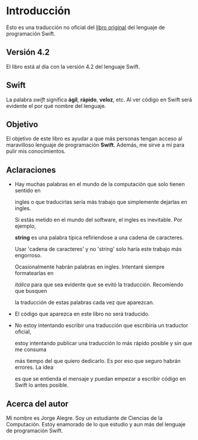 # Introducción

Esto es una traducción no oficial del [libro original](https://swift.org/documentation/#the-swift-programming-language) del lenguaje de programación Swift.

## Versión 4.2

El libro está al día con la versión 4.2 del lenguaje Swift.

## Swift

La palabra _swift_ significa **ágil**, **rápido**, **veloz**, etc. Al ver código en Swift será evidente el por qué nombre del lenguaje.

## Objetivo

El objetivo de este libro es ayudar a que más personas tengan acceso al maravilloso lenguaje de programación **Swift**. Además, me sirve a mí para pulir mis conocimientos.

## Aclaraciones

* Hay muchas palabras en el mundo de la computación que solo tienen sentido en

  ingles o que traducirlas sería más trabajo que simplemente dejarlas en ingles.

  Si estás metido en el mundo del software, el ingles es inevitable. Por ejemplo,

  **string** es una palabra típica refiriendose a una cadena de caracteres.

  Usar 'cadena de caracteres' y no 'string' solo haría este trabajo más engorroso.

  Ocasionalmente habrán palabras en ingles. Intentaré siempre formatearlas en

  _itálica_ para que sea evidente que se evitó la traducción. Recomiendo que busquen

  la traducción de estas palabras cada vez que aparezcan.

* El código que aparezca en este libro no será traducido.
* No estoy intentando escribir una traducción que escribiría un traductor oficial,

  estoy intentando publicar una traducción lo más rápido posible y sin que me consuma

  más tiempo del que quiero dedicarlo. Es por eso que seguro habrán errores. La idea

  es que se entienda el mensaje y puedan empezar a escribir código en Swift lo antes posible.

## Acerca del autor

Mi nombre es Jorge Alegre. Soy un estudiante de Ciencias de la Computación. Estoy enamorado de lo que estudio y aun más del lenguaje de programación Swift.


